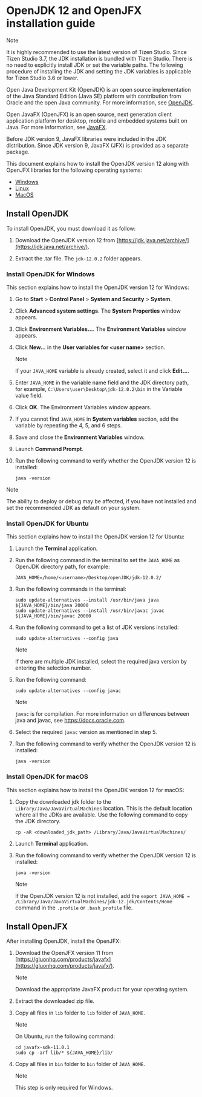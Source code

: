 # OpenJDK 12 and OpenJFX installation guide

> [!NOTE]
> It is highly recommended to use the latest version of Tizen Studio. Since Tizen Studio 3.7, the JDK installation is bundled with Tizen Studio. There is no need to explicitly install JDK or set the variable paths. The following procedure of installing the JDK and setting the JDK variables is applicable for Tizen Studio 3.6 or lower. 

Open Java Development Kit (OpenJDK) is an open source implementation of the Java Standard Edition (Java SE) platform with contribution from Oracle and the open Java community. For more information, see [OpenJDK](http://openjdk.java.net/).

Open JavaFX (OpenJFX) is an open source, next generation client application platform for desktop, mobile and embedded systems built on Java. For more information, see [JavaFX](https://openjfx.io/).

Before JDK version 9, JavaFX libraries were included in the JDK distribution. Since JDK version 9, JavaFX (JFX) is provided as a separate package.

This document explains how to install the OpenJDK version 12 along with OpenJFX libraries for the following operating systems:

- [Windows](#install-openjdk-for-windows)
- [Linux](#install-openjdk-for-ubuntu)
- [MacOS](#install-openjdk-for-macos)

## Install OpenJDK

To install OpenJDK, you must download it as follow:
1. Download the OpenJDK version 12 from [https://jdk.java.net/archive/](https://jdk.java.net/archive/).

2. Extract the .tar file. The `jdk-12.0.2` folder appears.

### Install OpenJDK for Windows

This section explains how to install the OpenJDK version 12 for Windows:

1. Go to **Start** > **Control Panel** > **System and Security** > **System**.

2. Click **Advanced system settings**. The **System Properties** window appears.

3. Click **Environment Variables...**. The **Environment Variables** window appears.

4. Click **New...** in the **User variables for \<user name\>** section.
    
    > [!NOTE]
    > If your `JAVA_HOME` variable is already created, select it and click **Edit...**.

5. Enter `JAVA_HOME` in the variable name field and the JDK directory path, for example, `C:\Users\user\Desktop\jdk-12.0.2\bin` in the Variable value field.

6. Click **OK**. The Environment Variables window appears.

7. If you cannot find `JAVA_HOME` in **System variables** section, add the variable by repeating the 4, 5, and 6 steps.

8. Save and close the **Environment Variables** window.

9. Launch **Command Prompt**.

10. Run the following command to verify whether the OpenJDK version 12 is installed:
    ```
    java -version
    ```
> [!NOTE]
> The ability to deploy or debug may be affected, if you have not installed and set the recommended JDK as default on your system.

### Install OpenJDK for Ubuntu

This section explains how to install the OpenJDK version 12 for Ubuntu:

1. Launch the **Terminal** application.

2. Run the following command in the terminal to set the `JAVA_HOME` as OpenJDK directory path, for example:
    ```
    JAVA_HOME=/home/<username>/Desktop/openJDK/jdk-12.0.2/
    ```

3. Run the following commands in the terminal:
    ```
    sudo update-alternatives --install /usr/bin/java java ${JAVA_HOME}/bin/java 20000
    sudo update-alternatives --install /usr/bin/javac javac ${JAVA_HOME}/bin/javac 20000
    ```

4. Run the following command to get a list of JDK versions installed:
    ```
    sudo update-alternatives --config java
    ```
    > [!NOTE]
    > If there are multiple JDK installed, select the required java version by entering the selection number.

5. Run the following command:
    ```
    sudo update-alternatives --config javac
    ```
    > [!NOTE]
    > `javac` is for compilation. For more information on differences between java and javac, see https://docs.oracle.com.

4. Select the required `javac` version as mentioned in step 5.

6. Run the following command to verify whether the OpenJDK version 12 is installed:
    ```
    java -version
    ```

### Install OpenJDK for macOS

This section explains how to install the OpenJDK version 12 for macOS:

1. Copy the downloaded jdk folder to the `Library/Java/JavaVirtualMachines` location. This is the default location where all the JDKs are available. Use the following command to copy the JDK directory.
    ```
    cp -aR <downloaded_jdk_path> /Library/Java/JavaVirtualMachines/
    ```

2. Launch **Terminal** application.

3. Run the following command to verify whether the OpenJDK version 12 is installed:
    ```
    java -version
    ```

    > [!NOTE]
    > If the OpenJDK version 12 is not installed, add the `export JAVA_HOME = /Library/Java/JavaVirtualMachines/jdk-12.jdk/Contents/Home` command in the `.profile` or `.bash_profile` file.


## Install OpenJFX

After installing OpenJDK, install the OpenJFX:

1. Download the OpenJFX version 11 from [https://gluonhq.com/products/javafx](https://gluonhq.com/products/javafx/).
    
    > [!NOTE]
    > Download the appropriate JavaFX product for your operating system.

2. Extract the downloaded zip file.

3. Copy all files in `lib` folder to `lib` folder of `JAVA_HOME`.
   
   > [!NOTE]
   > On Ubuntu, run the following command:
   > ```
   > cd javafx-sdk-11.0.1
   > sudo cp -arf lib/* ${JAVA_HOME}/lib/
   > ```

4. Copy all files in `bin` folder to `bin` folder of `JAVA_HOME`.
   > [!NOTE]
   >
   > This step is only required for Windows.

